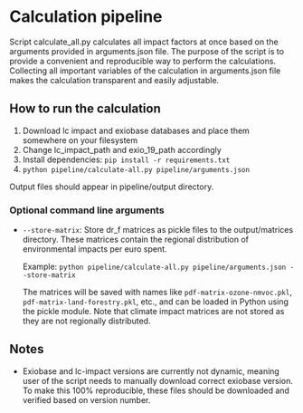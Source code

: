 # Calculation pipeline

Script calculate_all.py calculates all impact factors at once based on the arguments provided in arguments.json file. The purpose of the script is to provide a convenient and reproducible way to perform the calculations. Collecting all important variables of the calculation in arguments.json file makes the calculation transparent and easily adjustable.

## How to run the calculation

1. Download lc impact and exiobase databases and place them somewhere on your filesystem
2. Change lc_impact_path and exio_19_path accordingly
3. Install dependencies: ```pip install -r requirements.txt```
4. ```python pipeline/calculate-all.py pipeline/arguments.json ```

Output files should appear in pipeline/output directory.

### Optional command line arguments

- `--store-matrix`: Store dr_f matrices as pickle files to the output/matrices directory. These matrices contain the regional distribution of environmental impacts per euro spent.

  Example: ```python pipeline/calculate-all.py pipeline/arguments.json --store-matrix```
  
  The matrices will be saved with names like `pdf-matrix-ozone-nmvoc.pkl`, `pdf-matrix-land-forestry.pkl`, etc., and can be loaded in Python using the pickle module. Note that climate impact matrices are not stored as they are not regionally distributed.

## Notes
- Exiobase and lc-impact versions are currently not dynamic, meaning user of the script needs to manually download correct exiobase version. To make this 100% reproducible, these files should be downloaded and verified based on version number.
